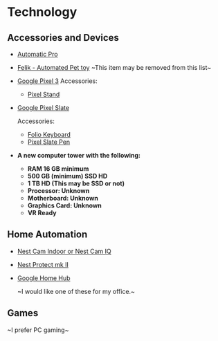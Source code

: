 # Technology

## Accessories and Devices

- [Automatic Pro](https://automatic.com/pro)
- [Felik - Automated Pet toy](felik.net) ~This item may be removed from this list~
- [Google Pixel 3](https://store.google.com/product/pixel_3) Accessories:
  - [Pixel Stand](https://store.google.com/product/pixel_stand)

- [Google Pixel Slate](https://store.google.com/us/product/pixel_slate)

  Accessories:
  - [Folio Keyboard](https://store.google.com/product/pixel_slate_keyboard)
  - [Pixel Slate Pen](https://store.google.com/product/google_pixelbook_pen)

- __A new computer tower with the following:__

  - __RAM 16 GB minimum__
  - __500 GB (minimum) SSD HD__
  - __1 TB HD (This may be SSD or not)__
  - __Processor: Unknown__
  - __Motherboard: Unknown__
  - __Graphics Card: Unknown__
  - __VR Ready__

## Home Automation

- [Nest Cam Indoor or Nest Cam IQ](https://nest.com/cameras/)
- [Nest Protect mk II](https://nest.com/smoke-co-alarm/overview/)
- [Google Home Hub](https://store.google.com/product/google_home_hub)
  
  ~I would like one of these for my office.~

## Games

~I prefer PC gaming~